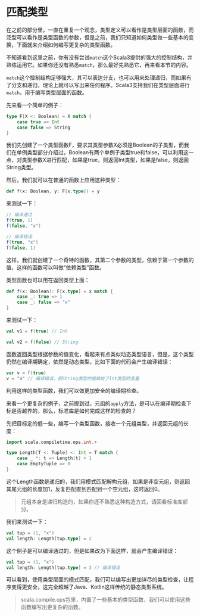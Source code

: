 # 匹配类型

在之前的部分里，一直在重复一个观念，类型定义可以看作是类型层面的函数，而泛型可以看作是类型函数的参数，但是之前，我们只知道如何类型做一些基本的变换，下面就来介绍如何编写更复杂的类型函数。

不知道看到这里之前，你有没有尝试`match`这个Scala3提供的强大的控制结构，并熟练运用它。如果你还没有熟悉`match`，那么最好先熟悉它，再来看本节的内容。

`match`这个控制结构足够强大，其可以表达分支，也可以用来处理递归，而如果有了分支和递归，理论上就可以写出来任何程序。Scala3支持我们在类型层面进行`match`，用于编写类型层面的函数。

先来看一个简单的例子：

```scala
type F[X <: Boolean] = X match {
    case true => Int
    case false => String
}
```

我们先创建了一个类型函数F，要求其类型参数X必须是Boolean的子类型，而我们在单例类型部分介绍过，Boolean有两个单例子类型true和false，可以利用这一点，对类型参数X进行匹配，如果是true，则返回Int类型，如果是false，则返回String类型。

然后，我们就可以在普通的函数上应用这种类型：

```scala
def f(x: Boolean, y: F[x.type]) = y
```

来测试一下：

```scala
// 编译通过
f(true, 1)
f(false, "x")

// 编译错误
f(true, "x")
f(false, 1)
```

这样，我们就创建了一个奇特的函数，其第二个参数的类型，依赖于第一个参数的值，这样的函数可以叫做“依赖类型”函数。

类型函数也可以用在返回类型上面：

```scala
def f(x: Boolean): F[x.type] = x match {
    case _: true => 1
    case _: false => "x"
}
```

来测试一下：

```scala
val v1 = f(true) // Int

val v2 = f(false) // String
```

函数返回类型根据参数的值变化，看起来有点类似动态类型语言，但是，这个类型仍然在编译期确定，依然是动态类型，比如下面的代码会产生编译错误：

```scala
var v = f(true)
v = "a" // 编译错误，把String类型的值赋给了Int类型的变量
```

利用这样的类型函数，我们可以做更加安全的编译期检查。

来看一个更复杂的例子，之前提到过，元组的`apply`方法，是可以在编译期检查下标是否越界的，那么，标准库是如何完成这样的检查的？

先把目标定的低一些，编写一个类型函数，接收一个元组类型，并返回元组的长度：

```scala
import scala.compiletime.ops.int.+

type Length[T <: Tuple] <: Int = T match {
    case _ *: t => Length[t] + 1
    case EmptyTuple => 0
}
```

这个Length函数是递归的，我们用模式匹配解构元组，如果是非空元组，则返回其尾元组的长度加1，反复匹配直到匹配到一个空元组，这时返回0。

> 元组本身是递归构造的，如果你还不熟悉这种构造方式，请回看标准库部分。

我们来测试一下：

```scala
val tup = (1, "x")
val length: Length[tup.type] = 2
```

这个例子是可以编译通过的，但是如果改为下面这样，就会产生编译错误：

```scala
val tup = (1, "x")
val length: Length[tup.type] = 3 // 编译错误
```

可以看到，使用类型层面的模式匹配，我们可以编写出更加详尽的类型检查，让程序变得更安全，这完全超越了Java、Kotlin这样传统的静态类型系统。

> scala.compile.ops包里，内置了一些基本的类型函数，我们可以使用这些函数编写出更复杂的函数。